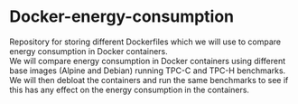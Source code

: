 # Docker-energy-consumption

Repository for storing different Dockerfiles which we will use to compare energy consumption in Docker containers.</br>
We will compare energy consumption in Docker containers using different base images (Alpine and Debian) running TPC-C and TPC-H benchmarks.</br>
We will then debloat the containers and run the same benchmarks to see if this has any effect on the energy consumption in the containers.</br>

